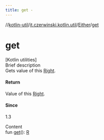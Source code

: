 ```yaml
---
title: get -
---
```

//[kotlin-util](../../index.md)/[it.czerwinski.kotlin.util](../index.md)/[Either](index.md)/[get](get.md)



# get  
[Kotlin utilities]  
Brief description  
Gets value of this [Right](../-right/index.md).  
  


#### Return  
Value of this [Right](../-right/index.md).  
  


#### Since  
1.3  
  
  
Content  
fun [get](get.md)(): [R](index.md)  



